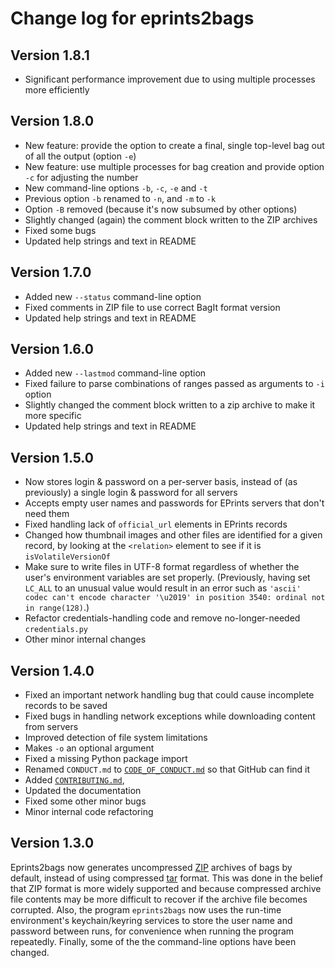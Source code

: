 Change log for eprints2bags
===========================

Version 1.8.1
-------------

* Significant performance improvement due to using multiple processes more efficiently


Version 1.8.0
-------------

* New feature: provide the option to create a final, single top-level bag out of all the output (option `-e`)
* New feature: use multiple processes for bag creation and provide option `-c` for adjusting the number
* New command-line options `-b`, `-c`, `-e` and `-t`
* Previous option `-b` renamed to `-n`, and `-m` to `-k`
* Option `-B` removed (because it's now subsumed by other options)
* Slightly changed (again) the comment block written to the ZIP archives
* Fixed some bugs
* Updated help strings and text in README

Version 1.7.0
-------------

* Added new `--status` command-line option
* Fixed comments in ZIP file to use correct BagIt format version
* Updated help strings and text in README


Version 1.6.0
-------------

* Added new `--lastmod` command-line option
* Fixed failure to parse combinations of ranges passed as arguments to `-i` option
* Slightly changed the comment block written to a zip archive to make it more specific
* Updated help strings and text in README


Version 1.5.0
-------------

* Now stores login & password on a per-server basis, instead of (as previously) a single login & password for all servers
* Accepts empty user names and passwords for EPrints servers that don't need them
* Fixed handling lack of `official_url` elements in EPrints records
* Changed how thumbnail images and other files are identified for a given record, by looking at the `<relation>` element to see if it is `isVolatileVersionOf`
* Make sure to write files in UTF-8 format regardless of whether the user's environment variables are set properly.  (Previously, having set `LC_ALL` to an unusual value would result in an error such as `'ascii' codec can't encode character '\u2019' in position 3540: ordinal not in range(128)`.)
* Refactor credentials-handling code and remove no-longer-needed `credentials.py`
* Other minor internal changes


Version 1.4.0
-------------

* Fixed an important network handling bug that could cause incomplete records to be saved
* Fixed bugs in handling network exceptions while downloading content from servers
* Improved detection of file system limitations
* Makes `-o` an optional argument
* Fixed a missing Python package import
* Renamed `CONDUCT.md` to [`CODE_OF_CONDUCT.md`](CODE_OF_CONDUCT.md) so that GitHub can find it
* Added [`CONTRIBUTING.md`](CONTRIBUTING.md),
* Updated the documentation
* Fixed some other minor bugs
* Minor internal code refactoring


Version 1.3.0
-------------

Eprints2bags now generates uncompressed [ZIP](https://www.loc.gov/preservation/digital/formats/fdd/fdd000354.shtml) archives of bags by default, instead of using compressed [tar](https://en.wikipedia.org/wiki/Tar_(computing)) format.  This was done in the belief that ZIP format is more widely supported and because compressed archive file contents may be more difficult to recover if the archive file becomes corrupted.  Also, the program `eprints2bags` now uses the run-time environment's keychain/keyring services to store the user name and password between runs, for convenience when running the program repeatedly.  Finally, some of the the command-line options have been changed.
